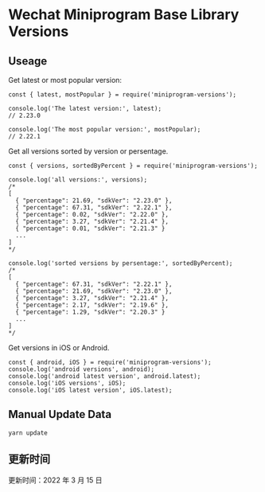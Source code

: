 
# Wechat Miniprogram Base Library Versions

## Useage

Get latest or most popular version:

```;
const { latest, mostPopular } = require('miniprogram-versions');

console.log('The latest version:', latest);
// 2.23.0

console.log('The most popular version:', mostPopular);
// 2.22.1

```

Get all versions sorted by version or persentage.

```
const { versions, sortedByPercent } = require('miniprogram-versions');

console.log('all versions:', versions);
/*
[
  { "percentage": 21.69, "sdkVer": "2.23.0" },
  { "percentage": 67.31, "sdkVer": "2.22.1" },
  { "percentage": 0.02, "sdkVer": "2.22.0" },
  { "percentage": 3.27, "sdkVer": "2.21.4" },
  { "percentage": 0.01, "sdkVer": "2.21.3" }
  ...
]
*/

console.log('sorted versions by persentage:', sortedByPercent);
/*
[
  { "percentage": 67.31, "sdkVer": "2.22.1" },
  { "percentage": 21.69, "sdkVer": "2.23.0" },
  { "percentage": 3.27, "sdkVer": "2.21.4" },
  { "percentage": 2.17, "sdkVer": "2.19.6" },
  { "percentage": 1.29, "sdkVer": "2.20.3" }
  ...
]
*/
```

Get versions in iOS or Android.

```
const { android, iOS } = require('miniprogram-versions');
console.log('android versions', android);
console.log('android latest version', android.latest);
console.log('iOS versions', iOS);
console.log('iOS latest version', iOS.latest);
```

## Manual Update Data

```
yarn update
```

## 更新时间

更新时间：2022 年 3 月 15 日
